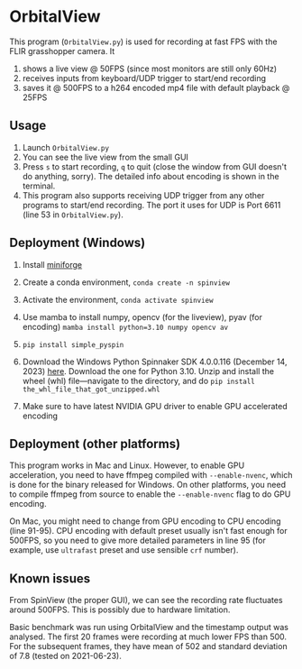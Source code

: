 # OrbitalView

This program (`OrbitalView.py`) is used for recording at fast FPS with the FLIR grasshopper camera.
It

1. shows a live view @ 50FPS (since most monitors are still only 60Hz)
2. receives inputs from keyboard/UDP trigger to start/end recording
3. saves it @ 500FPS to a h264 encoded mp4 file with default playback @ 25FPS


## Usage

1. Launch `OrbitalView.py`
2. You can see the live view from the small GUI
3. Press `s` to start recording, `q` to quit (close the window from GUI doesn't do anything, sorry). The detailed info about encoding is shown in the terminal.
4. This program also supports receiving UDP trigger from any other programs to start/end recording. The port it uses for UDP is Port 6611 (line 53 in `OrbitalView.py`).

## Deployment (Windows)

1. Install [miniforge](https://github.com/conda-forge/miniforge/releases/latest/download/Miniforge3-Windows-x86_64.exe)
2. Create a conda environment, `conda create -n spinview`
3. Activate the environment, `conda activate spinview`
4. Use mamba to install numpy, opencv (for the liveview), pyav (for encoding)
`mamba install python=3.10 numpy opencv av`

5. `pip install simple_pyspin`
6. Download the Windows Python Spinnaker SDK 4.0.0.116 (December 14, 2023) [here](https://www.flir.com/support-center/iis/machine-vision/downloads/spinnaker-sdk-download/spinnaker-sdk--download-files/).
Download the one for Python 3.10.
Unzip and install the wheel (whl) file&mdash;navigate to the directory, and do `pip install the_whl_file_that_got_unzipped.whl`
8. Make sure to have latest NVIDIA GPU driver to enable GPU accelerated encoding


## Deployment (other platforms)
This program works in Mac and Linux. However, to enable GPU acceleration, you need to have ffmpeg compiled with `--enable-nvenc`, which is done for the binary released for Windows.
On other platforms, you need to compile ffmpeg from source to enable the `--enable-nvenc` flag to do GPU encoding.

On Mac, you might need to change from GPU encoding to CPU encoding (line 91-95).
CPU encoding with default preset usually isn't fast enough for 500FPS,
so you need to give more detailed parameters in line 95 (for example, use `ultrafast` preset and use sensible `crf` number).

## Known issues
From SpinView (the proper GUI), we can see the recording rate fluctuates around 500FPS.
This is possibly due to hardware limitation.

Basic benchmark was run using OrbitalView and the timestamp output was analysed.
The first 20 frames were recording at much lower FPS than 500.
For the subsequent frames, they have mean of 502 and standard deviation of 7.8 (tested on 2021-06-23).
